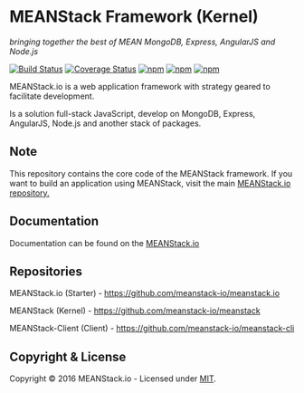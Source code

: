 # MEANStack Framework (Kernel)
*bringing together the best of MEAN MongoDB, Express, AngularJS and Node.js*

[![Build Status](https://travis-ci.org/meanstack-io/meanstack.svg)](https://travis-ci.org/meanstack-io/meanstack)
[![Coverage Status](https://coveralls.io/repos/github/meanstack-io/meanstack/badge.svg)](https://coveralls.io/github/meanstack-io/meanstack)
[![npm](https://img.shields.io/npm/v/meanstack.svg)](https://www.npmjs.com/package/meanstack)
[![npm](https://img.shields.io/npm/dm/meanstack.svg)](https://www.npmjs.com/package/meanstack)
[![npm](https://img.shields.io/npm/l/meanstack.svg)](https://www.npmjs.com/package/meanstack)

MEANStack.io is a web application framework with strategy geared to facilitate development.

Is a solution full-stack JavaScript, develop on MongoDB, Express, AngularJS, Node.js and another stack of packages.

## Note
This repository contains the core code of the MEANStack framework. If you want to build an application
using MEANStack, visit the main [MEANStack.io repository.](https://github.com/meanstack-io/meanstack.io)

## Documentation
Documentation can be found on the [MEANStack.io](http://meanstack.io/docs/)

## Repositories

MEANStack.io (Starter) - https://github.com/meanstack-io/meanstack.io

MEANStack (Kernel) - https://github.com/meanstack-io/meanstack

MEANStack-Client (Client) - https://github.com/meanstack-io/meanstack-cli

## Copyright & License

Copyright © 2016 MEANStack.io - Licensed under [MIT](https://github.com/meanstack-io/meanstack.io/blob/master/License).
